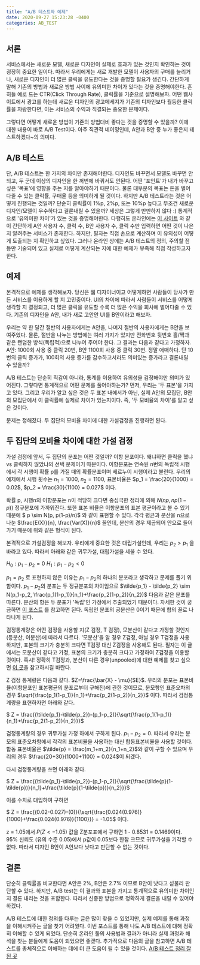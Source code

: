 ```yaml
---
title: "A/B 테스트와 예제"
date: 2020-09-27 15:23:28 -0400
categories: AB_TEST
---
```


## 서론 ##
서비스에서는 새로운 모델, 새로운 디자인이 실제로 효과가 있는 것인지 확인하는 것이 굉장히 중요한 일이다.
따라서 우리에게는 새로 개발한 모델이 사용자의 구매를 늘리거나, 새로운 디자인이 더 많은 클릭을 유도한다는 것을 증명할 필요가 생긴다.
간단하게 말해 기존의 방법과 새로운 방법 사이에 유의미한 차이가 있다는 것을 증명해야한다.
흔히들 예로 드는 CTR(Click Through Rate), 클릭률을 기준으로 설명해보자.
어떤 웹사이트에서 광고를 하는데 새로운 디자인의 광고메세지가 기존의 디자인보다 월등한 클릭률을 자랑한다면, 이는 서비스의 수익과 직결되는 중요한 문제이다.

그렇다면 어떻게 새로운 방법이 기존의 방법대비 좋다는 것을 증명할 수 있을까?
이에 대한 내용이 바로 A/B Test이다.
아주 직관적 네이밍인데, A안과 B안 중 누가 좋은지 테스트하겠다~의 의미다.

## A/B 테스트 ##
단, A/B 테스트는 한 가지의 차이만 존재해야한다.
디자인도 바꾸면서 모델도 바꾸면 안되고, 두 군데 이상의 디자인을 한 꺼번에 바꿔서도 안된다.
어떤 '포인트'가 내가 바꾸고 싶은 '목표'에 영향을 주는 지를 알아야하기 때문이다.
물론 대부분의 목표는 돈을 벌어다줄 수 있는 클릭률, 구매율 등을 의미하게 될 것이다.
하지만 A/B 테스트라는 것은 어떻게 진행되는 것일까?
단순히 클릭률이 1%p, 2%p, 또는 10%p 높다고 무조건 새로운 디자인/모델이 우수하다고 결론내릴 수 있을까?
세상은 그렇게 만만하지 않다 :)
통계적으로 '유의미한 차이'가 있는 것을 증명해야한다.
다행히도 온라인에는 [이 사이트](https://abtestguide.com/calc/) 와 같이 간단하게 A안 사용자 수, 클릭 수, B안 사용자 수, 클릭 수만 입력하면 어떤 것이 나은 지 알려주는 서비스가 존재한다.
하지만, 필자는 직접 손으로 계산하며 이 유의성이 어떻게 도출되는 지 확인하고 싶었다.
그러나 온라인 상에는 A/B 테스트의 정의, 주의할 점 등만 기술되어 있고 실제로 어떻게 계산되는 지에 대한 예제가 부족해 직접 작성하고자 한다.

## 예제 ##
본격적으로 예제를 생각해보자.
당신은 웹 디자이너이고 어떻게하면 사람들이 당사가 만든 서비스를 이용하게 할 지 고민중이다.
UI의 차이에 따라서 사람들이 서비스를 어떻게 생각할 지 결정되고, 더 많은 클릭을 유도할 수록 더 많은 수익을 회사에 벌어다줄 수 있다.
기존의 디자인을 A안, 내가 새로 고안안 UI를 B안이라고 해보자.

우리는 약 한 달간 절반의 사용자에게는 A안을, 나머지 절반의 사용자에게는 B안을 보여주었다.
물론, 절반을 나누는 방법에는 여러 가지가 있지만 전화번호 뒷번호 홀/짝과 같은 랜덤한 방식(독립적)으로 나누어 주어야 한다.
그 결과는 다음과 같다고 가정하자.
A안: 1000회 사용 중 클릭 20번, B안 1100회 사용 중 클릭 30번.
정말 애매하다.
단 10번의 클릭 증가가, 100회의 사용 증가를 감수하고서라도 의미있는 증가라고 결론내릴 수 있을까?

A/B 테스트는 단순히 직감이 아니라, 통계를 이용하여 유의성을 검정해야만 의미가 있어진다.
그렇다면 통계적으로 어떤 문제를 풀어야하는가?
먼저, 우리는 '두 표본'을 가지고 있다.
그리고 우리가 알고 싶은 것은 두 표본 내에서가 아닌, 실제 A안의 모집단, B안의 모집단에서 이 클릭률에 실제로 차이가 있는지이다.
즉, '두 모비율의 차이'를 알고 싶은 것이다.

문제는 정해졌다.
두 집단의 모비율 차이에 대한 가설검정을 진행하면 된다.

## 두 집단의 모비율 차이에 대한 가설 검정 ##
가설 검정에 앞서, 두 집단의 분포는 어떤 것일까?
이항 분포이다.
왜냐하면 클릭을 했냐 vs 클릭하지 않았냐의 선택 문제이기 때문이다.
이항분포는 연속된 n번의 독립적 시행에서 각 시행이 확률 p를 가질 때의 확률분포이며 베르누이 시행이라고 불린다.
우리의 예제에서 시행 횟수는 $n_1 = 1000$, $n_2 = 1100$, 표본비율은 $p_1 = \frac{20}{1000} = 0.02$, $p_2 = \frac{30}{1100} = 0.027$ 이다.

확률 p, 시행n의 이항분포는 n이 적당히 크다면 중심극한 정리에 의해 $N(np, np(1-p))$ 정규분포에 가까워진다.
또한 표본 비율은 이항분포의 표본 평균이라고 볼 수 있기 때문에 $ p \sim N(p, p(1-p)/n)$ 와 같이 표현할 수 있다.
각각 평균과 분산을 n으로 나눈 $\frac{E(X)}{n}, \frac{Var(X)}{n}$ 꼴인데, 분산의 경우 제곱되어 안으로 들어가기 때문에 위와 같은 형식이 된다.

본격적으로 가설검정을 해보자.
우리에게 중요한 것은 대립가설인데, 우리는 $p_2>p_1$ 을 바라고 있다.
따라서 아래와 같은 귀무가설, 대립가설을 세울 수 있다.

$H_0: p_1 - p_2 = 0$
$H_1: p_1 - p_2 < 0$

$p_1 = p_2$ 로 표현하지 않은 이유는 $p_1 - p_2$의 하나의 분포라고 생각하고 문제를 풀기 위함이다.
$p_1 - p_2$의 분포는 두 정규분포의 차이임으로 $\tilde{p_1} - \tilde{p_2} \sim N(p_1-p_2, \frac{p_1(1-p_1)}{n_1}+\frac{p_2(1-p_2)}{n_2})$ 다음과 같은 분포를 따른다.
분산의 항은 두 분포가 '독립'인 가정에서 추출되었기 때문이다.
자세한 것이 궁금하면 [이 포스트](https://m.blog.naver.com/PostView.nhn?blogId=lucifer246&logNo=198376467&proxyReferer=https:%2F%2Fwww.google.com%2F) 를 참고하면 된다.
독립인 분포의 공분산은 0이기 때문에 합의 꼴로 나타나게 된다.

검정통계량은 어떤 검정을 사용할 지(Z 검정, T 검정), 모분산이 같다고 가정할 것인지(등분산, 이분산)에 따라서 다르다.
'모분산'을 알 경우 Z검정, 아닐 경우 T검정을 사용하지만, 표본의 크기가 충분히 크다면 T검정 대신 Z검정을 사용해도 된다.
필자는 이 글에서는 모분산이 같다고 가정, 표본의 크기가 충분히 크다고 가정하여 Z검정을 이용할 것이다.
혹시! 정확히 T검정과, 분산이 다른 경우(unpooled)에 대한 예제를 찾고 싶으면 [이 곳](https://byrony.github.io/understanding-ab-testing-and-statistics-behind.html)을 참고하시길 바란다.

Z 검정 통계량은 다음과 같다. $Z=\frac{\bar{X} - \mu}{SE}$.
우리의 분포는 표본비율(이항분포인 표본평균의 분포로부터 구해진)에 관한 것이므로, 분모항인 표준오차의 경우 $\sqrt{\frac{p_1(1-p_1)}{n_1}+\frac{p_2(1-p_2)}{n_2}}$ 이다.
따라서 검정통계량을 표현하자면 아래와 같다.

$ Z = \frac{(\tilde{p_1}-\tilde{p_2})-(p_1-p_2)}{\sqrt{\frac{p_1(1-p_1)}{n_1}+\frac{p_2(1-p_2)}{n_2}}}$

검정통계량의 경우 귀무가설 가정 하에서 구하게 된다. $p_1-p_2=0$.
따라서 우리는 분모의 표준오차항에서 각각의 표본비율을 사용하는 대신 합동표본비율을 사용할 것이다.
합동 표본비율은 $\tilde{p} = \frac{m_1+m_2}{n_1+n_2}$와 같이 구할 수 있으며 우리의 경우 $\frac{20+30}{1000+1100} = 0.024$이 되겠다.

다시 검정통계량을 쓰면 아래와 같다.

$ Z = \frac{(\tilde{p_1}-\tilde{p_2})-(p_1-p_2)}{\sqrt{\frac{\tilde{p}(1-\tilde{p})}{n_1}+\frac{\tilde{p}(1-\tilde{p})}{n_2}}}$

이를 수치로 대입하여 구하면

$ Z = \frac{(0.02-0.027)-(0)}{\sqrt{\frac{0.024(0.976)}{1000}+\frac{0.024(0.976)}{1100}}} = -1.05$ 이다.

z = 1.05에서 $P(Z<-1.05)$ 값을 Z분포표에서 구하면 1 - 0.8531 = 0.1469이다.
95% 신뢰도 (유의 수준 0.05)에서 p값이 0.05보다 한참 크므로 귀무가설을 기각할 수 없다.
따라서 디자인 B안이 A안보다 낫다고 판단할 수 없는 것이다.

## 결론 ##
단순히 클릭률을 비교한다면 A안은 2%, B안은 2.7% 이므로 B안이 낫다고 섣불리 판단할 수 있다.
하지만, A/B test는 이 결과와 표본을 가지고 통계적으로 유의미한 차이인지 결론 내리는 것을 포함한다.
따라서 신중한 방법으로 정확하게 결론을 내릴 수 있어야하겠다.

A/B 테스트에 대한 정의를 다루는 글은 많이 찾을 수 있었지만, 실제 예제를 통해 과정을 이해시켜주는 글을 찾기 어려웠다.
이번 포스트를 통해 나도 A/B 테스트에 대해 정확히 이해할 수 있게 되었다.
단순히 온라인 툴의 사용법과 결과가 아니라 실제 과정과 해석을 찾는 분들에게 도움이 되었으면 좋겠다.
추가적으로 다음의 글을 참고하면 A/B 테스트를 총체적으로 이해하는 데에 더 큰 도움이 될 수 있을 것이다.
[A/B 테스트 정리 잘 된 곳](https://vwo.com/ab-testing/)
